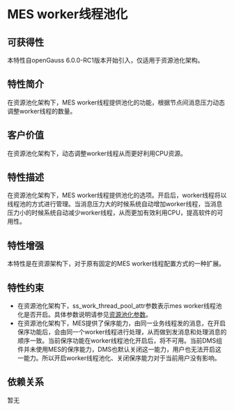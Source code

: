 # MES worker线程池化

## 可获得性<a name="section15406143204715"></a>

本特性自openGauss 6.0.0-RC1版本开始引入，仅适用于资源池化架构。

## 特性简介<a name="section740615433477"></a>

在资源池化架构下，MES worker线程提供池化的功能，根据节点间消息压力动态调整worker线程的数量。

## 客户价值<a name="section13406743164715"></a>

在资源池化架构下，动态调整worker线程从而更好利用CPU资源。

## 特性描述<a name="section16406154310471"></a>

在资源池化架构下，MES worker线程提供池化的选项。开启后，worker线程将以线程池的方式进行管理。当消息压力大的时候系统自动增加worker线程，当消息压力小的时候系统自动减少worker线程，从而更加有效利用CPU，提高软件的可用性。

## 特性增强<a name="section1340684315478"></a>

本特性是在资源架构下，对于原有固定的MES worker线程配置方式的一种扩展。

## 特性约束<a name="section06531946143616"></a>

- 在资源池化架构下，ss_work_thread_pool_attr参数表示mes worker线程池化是否开启。具体参数说明请参见[资源池化参数](../DatabaseReference/资源池化参数.md)。
-   在资源池化架构下，MES提供了保序能力，由同一业务线程发的消息，在开启保序功能后，会由同一个worker线程进行处理，从而做到发消息和处理消息的顺序一致。当前保序功能在worker线程池化开启后，将不可用。当前DMS组件并未使用MES的保序能力，DMS也默认关闭这一能力，用户也无法开启这一能力。所以开启worker线程池化、关闭保序能力对于当前用户没有影响。

## 依赖关系<a name="section8406643144716"></a>

暂无
